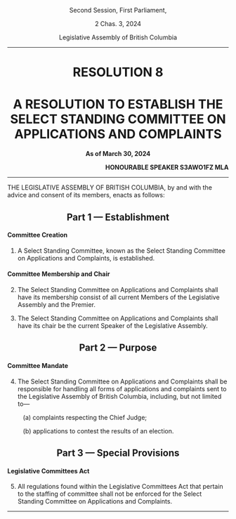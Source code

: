 <div align="center">

Second Session, First Parliament,

2 Chas. 3, 2024

Legislative Assembly of British Columbia

<hr/>

<h1>RESOLUTION 8</h1>
<h1>A RESOLUTION TO ESTABLISH THE SELECT STANDING COMMITTEE ON APPLICATIONS AND COMPLAINTS</h1>

**As of March 30, 2024**

</div>

<div align="right">

**HONOURABLE SPEAKER S3AWO1FZ MLA**<br/>

</div>

<hr/>

THE LEGISLATIVE ASSEMBLY OF BRITISH COLUMBIA, by and with the advice and consent of its members, enacts as follows:


<div align="center">
<h2>Part 1 — Establishment</h2>
</div>

#### Committee Creation

1. A Select Standing Committee, known as the Select Standing Committee on Applications and Complaints, is established.

#### Committee Membership and Chair

2. The Select Standing Committee on Applications and Complaints shall have its membership consist of all current Members of the Legislative Assembly and the Premier.

3. The Select Standing Committee on Applications and Complaints shall have its chair be the current Speaker of the Legislative Assembly.


<div align="center">
<h2>Part 2 — Purpose</h2>
</div>

#### Committee Mandate

4. The Select Standing Committee on Applications and Complaints shall be responsible for handling all forms of applications and complaints sent to the Legislative Assembly of British Columbia, including, but not limited to—

    &nbsp;&nbsp;&nbsp;(a) complaints respecting the Chief Judge;

    &nbsp;&nbsp;&nbsp;(b) applications to contest the results of an election.

<div align="center">
<h2>Part 3 — Special Provisions</h2>
</div>

#### Legislative Committees Act

5. All regulations found within the Legislative Committees Act that pertain to the staffing of committee shall not be enforced for the Select Standing Committee on Applications and Complaints.

<hr/>
<div align="center">
